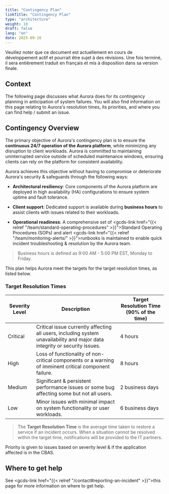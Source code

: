 ```yaml
---
title: "Contingency Plan"
linkTitle: "Contingency Plan"
type: "architecture"
weight: 10
draft: false
lang: "en"
date: 2025-09-16
---
```


<gcds-alert alert-role="danger" container="full" heading="Avis de traduction" hide-close-btn="true" hide-role-icon="false" is-fixed="false" class="hydrated mb-400">
<gcds-text>Veuillez noter que ce document est actuellement en cours de développement actif et pourrait être sujet à des révisions. Une fois terminé, il sera entièrement traduit en français et mis à disposition dans sa version finale.</gcds-text>
</gcds-alert>

## Context
The following page discusses what Aurora does for its contingency planning in anticipation of system failures. You will also find information on this page relating to Aurora's resolution times, its priorities, and where you can find help / submit an issue.

## Contingency Overview

The primary objective of Aurora's contingency plan is to ensure the **continuous 24/7 operation of the Aurora platform**, while minimizing any disruption to client workloads. Aurora is committed to maintaining uninterrupted service outside of scheduled maintenance windows, ensuring clients can rely on the platform for consistent availability.

Aurora achieves this objective without having to compromise or deteriorate Aurora's security & safeguards through the following ways:

- **Architectural resiliency**: Core components of the Aurora platform are deployed in high availability (HA) configurations to ensure system uptime and fault tolerance.
- **Client support**: Dedicated support is available during **business hours** to assist clients with issues related to their workloads.

- **Operational readiness**: A comprehensive set of <gcds-link href="{{< relref "/team/standard-operating-procedures" >}}">Standard Operating Procedures (SOPs)</gcds-link> and alert
<gcds-link href="{{< relref "/team/monitoring-alerts/" >}}">runbooks</gcds-link> is maintained to enable quick incident troubleshooting & resolution by the Aurora team. 

> Business hours is defined as 9:00 AM - 5:00 PM EST, Monday to Friday. 

This plan helps Aurora meet the targets for the target resolution times, as listed below. 

### Target Resolution Times


| **Severity Level** | Description                                         | **Target Resolution Time (90% of the time)** |
|--------------------|-----------------------------------------------------|----------------------------------------------|
| Critical           | Critical issue currently affecting all users, including system unavailability and major data integrity or security issues.                                                     | 4 hours                                      |
| High               | Loss of functionality of non-critical components or a warning of imminent critical component failure.                                                    | 8 hours                                      |
| Medium             | Significant & persistent performance issues or some bug affecting some but not all users.                                                    | 2 business days                              |
| Low                | Minor issues with minimal impact on system functionality or user workloads.                                                    | 6 business days                              |


> The **Target Resolution Time** is the average time taken to restore a service if an incident occurs. When a situation cannot be resolved within the target time, notifications will be provided to the IT partners.

Priority is given to issues based on severity level & if the application affected is in the CBAS. 


## Where to get help

See <gcds-link href="{{< relref "/contact#reporting-an-incident" >}}">this page for more information on where to get help.</gcds-link>